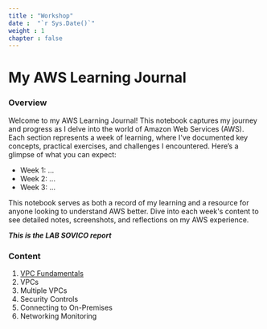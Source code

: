 ```yaml
---
title : "Workshop"
date :  "`r Sys.Date()`" 
weight : 1 
chapter : false
---
```

# My AWS Learning Journal

### Overview
Welcome to my AWS Learning Journal! This notebook captures my journey and progress as I delve into the world of Amazon Web Services (AWS). Each section represents a week of learning, where I've documented key concepts, practical exercises, and challenges I encountered. Here’s a glimpse of what you can expect:

- Week 1: ...
- Week 2: ...
- Week 3: ... 

This notebook serves as both a record of my learning and a resource for anyone looking to understand AWS better. Dive into each week's content to see detailed notes, screenshots, and reflections on my AWS experience.

**_This is the LAB SOVICO report_**

### Content
1. [VPC Fundamentals](/2-fundamentals)
2. VPCs
3. Multiple VPCs
4. Security Controls
5. Connecting to On-Premises
6. Networking Monitoring